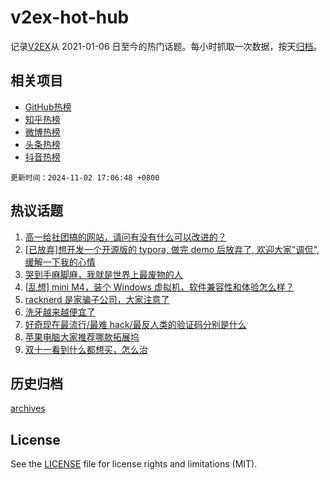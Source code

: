 # v2ex-hot-hub

 记录[V2EX](https://www.v2ex.com/)从 2021-01-06 日至今的热门话题。每小时抓取一次数据，按天[归档](archives)。
 
 ## 相关项目

- [GitHub热榜](https://github.com/it985/github-hot-hub)
- [知乎热榜](https://github.com/it985/zhihu-hot-hub)
- [微博热榜](https://github.com/it985/weibo-hot-hub)
- [头条热榜](https://github.com/it985/toutiao-hot-hub)
- [抖音热榜](https://github.com/it985/douyin-hot-hub)


 `更新时间：2024-11-02 17:06:48 +0800`

## 热议话题

1. [高一给社团搞的网站，请问有没有什么可以改进的？](https://www.v2ex.com/t/1085859)
1. [[已放弃]想开发一个开源版的 typora, 做完 demo 后放弃了, 欢迎大家"调侃", 缓解一下我的心情](https://www.v2ex.com/t/1085851)
1. [哭到手麻脚麻，我就是世界上最废物的人](https://www.v2ex.com/t/1085913)
1. [[乱想] mini M4，装个 Windows 虚拟机，软件兼容性和体验怎么样？](https://www.v2ex.com/t/1085933)
1. [racknerd 是家骗子公司，大家注意了](https://www.v2ex.com/t/1085935)
1. [洗牙越来越便宜了](https://www.v2ex.com/t/1085905)
1. [好奇现在最流行/最难 hack/最反人类的验证码分别是什么](https://www.v2ex.com/t/1085881)
1. [苹果电脑大家推荐哪款拓展坞](https://www.v2ex.com/t/1085938)
1. [双十一看到什么都想买，怎么治](https://www.v2ex.com/t/1085978)

## 历史归档

[archives](archives)

## License

See the [LICENSE](LICENSE) file for license rights and limitations (MIT).

